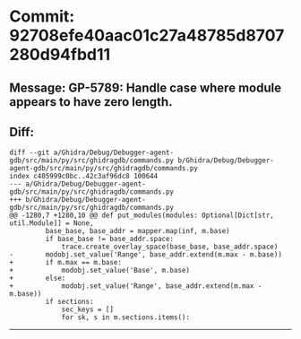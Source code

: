 # Commit: 92708efe40aac01c27a48785d8707280d94fbd11
## Message: GP-5789: Handle case where module appears to have zero length.
## Diff:
```
diff --git a/Ghidra/Debug/Debugger-agent-gdb/src/main/py/src/ghidragdb/commands.py b/Ghidra/Debug/Debugger-agent-gdb/src/main/py/src/ghidragdb/commands.py
index c405999c0bc..42c3af96dc8 100644
--- a/Ghidra/Debug/Debugger-agent-gdb/src/main/py/src/ghidragdb/commands.py
+++ b/Ghidra/Debug/Debugger-agent-gdb/src/main/py/src/ghidragdb/commands.py
@@ -1280,7 +1280,10 @@ def put_modules(modules: Optional[Dict[str, util.Module]] = None,
         base_base, base_addr = mapper.map(inf, m.base)
         if base_base != base_addr.space:
             trace.create_overlay_space(base_base, base_addr.space)
-        modobj.set_value('Range', base_addr.extend(m.max - m.base))
+        if m.max == m.base:
+            modobj.set_value('Base', m.base)
+        else:
+            modobj.set_value('Range', base_addr.extend(m.max - m.base))
         if sections:
             sec_keys = []
             for sk, s in m.sections.items():
```
-----------------------------------
